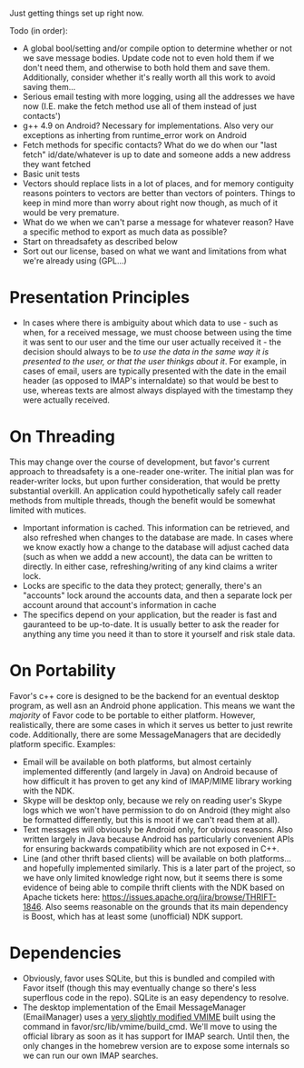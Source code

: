 Just getting things set up right now. 

Todo (in order):
 - A global bool/setting and/or compile option to determine whether or not we save message bodies. Update code not to even hold them if we don't need them, and otherwise to
 both hold them and save them. Additionally, consider whether it's really worth all this work to avoid saving them...
 - Serious email testing with more logging, using all the addresses we have now (I.E. make the fetch method use all of them instead of just contacts')
 - g++ 4.9 on Android? Necessary for <regex> implementations. Also very our exceptions as inherting from runtime_error work on Android
 - Fetch methods for specific contacts? What do we do when our "last fetch" id/date/whatever is up to date and someone adds a new address they want fetched
 - Basic unit tests
 - Vectors should replace lists in a lot of places, and for memory contiguity reasons pointers to vectors are better than vectors of pointers. Things to keep in mind more than
 worry about right now though, as much of it would be very premature.
 - What do we when we can't parse a message for whatever reason? Have a specific method to export as much data as possible?
 - Start on threadsafety as described below
 - Sort out our license, based on what we want and limitations from what we're already using (GPL...)
 
Presentation Principles
==
 - In cases where there is ambiguity about which data to use - such as when, for a received message, we must choose between using the time it was sent to our user and the time our user actually
 received it - the decision should always to be _to use the data in the same way it is presented to the user, or that the user thinkgs about it_. For example, in cases of email, users are typically
 presented with the date in the email header (as opposed to IMAP's internaldate) so that would be best to use, whereas texts are almost always displayed with the timestamp they were actually received. 
 
 
On Threading
==
 This may change over the course of development, but favor's current approach to threadsafety is a one-reader one-writer. The initial plan was for reader-writer locks, but upon further consideration,
 that would be pretty substantial overkill. An application could hypothetically safely call reader methods from multiple threads, though the benefit would be somewhat limited with mutices. 
  - Important information is cached. This information can be retrieved, and also refreshed when changes to the database are made. In cases where we know exactly how a change to the database will
  adjust cached data (such as when we addd a new account), the data can be written to directly. In either case, refreshing/writing of any kind claims a writer lock. 
  - Locks are specific to the data they protect; generally, there's an "accounts" lock around the accounts data, and then a separate lock per account around that account's information in cache
  - The specifics depend on your application, but the reader is fast and gauranteed to be up-to-date. It is usually better to ask the reader for anything any time you need it than to store it yourself
  and risk stale data.
 

On Portability
==
Favor's c++ core is designed to be the backend for an eventual desktop program, as well asn an Android phone application. This means we want the _majority_ of Favor code to be portable to either
platform. However, realistically, there are some cases in which it serves us better to just rewrite code. Additionally, there are some MessageManagers that are decidedly platform specific. Examples:
 - Email will be available on both platforms, but almost certainly implemented differently (and largely in Java) on Android because of how difficult it has proven to get any kind of IMAP/MIME library
 working with the NDK.
 - Skype will be desktop only, because we rely on reading user's Skype logs which we won't have permission to do on Android (they might also be formatted differently, but this is moot if we can't read
 them at all).
 - Text messages will obviously be Android only, for obvious reasons. Also written largely in Java because Android has particularly convenient APIs for ensuring backwards compatibility which are not
 exposed in C++.
 - Line (and other thrift based clients) will be available on both platforms... and hopefully implemented similarly. This is a later part of the project, so we have only limited knowledge right now,
 but it seems there is some evidence of being able to compile thrift clients with the NDK based on Apache tickets here: https://issues.apache.org/jira/browse/THRIFT-1846. Also seems reasonable on the
 grounds that its main dependency is Boost, which has at least some (unofficial) NDK support.
 

Dependencies
==
 - Obviously, favor uses SQLite, but this is bundled and compiled with Favor itself (though this may eventually change so there's less superflous code in the repo). SQLite is an easy dependency to
   resolve.
 - The desktop implementation of the Email MessageManager (EmailManager) uses a [very slightly modified VMIME](https://github.com/Mindful/vmime/)  built using the command in 
 favor/src/lib/vmime/build_cmd. We'll move to using the official library as soon as it has support for IMAP search. Until then, the only changes in the homebrew version are to expose some 
 internals so we can run our own IMAP searches.
 